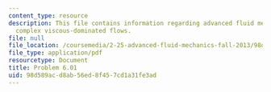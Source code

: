 ```yaml
---
content_type: resource
description: This file contains information regarding advanced fluid mechanics, more
  complex viscous-dominated flows.
file: null
file_location: /coursemedia/2-25-advanced-fluid-mechanics-fall-2013/98d589acd8ab56ed8f457cd1a31fe3ad_MIT2_25F13_Problem6.01.pdf
file_type: application/pdf
resourcetype: Document
title: Problem 6.01
uid: 98d589ac-d8ab-56ed-8f45-7cd1a31fe3ad
---
```

